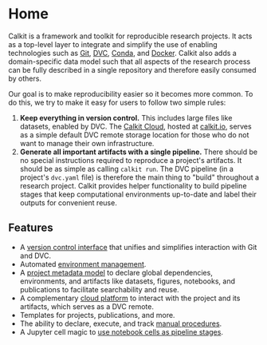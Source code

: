 # Home

Calkit is a framework and toolkit for reproducible research projects.
It acts as a top-level layer to integrate and simplify the use of enabling
technologies such as
[Git](https://git-scm.com/),
[DVC](https://dvc.org/),
[Conda](https://docs.conda.io/en/latest/),
and [Docker](https://docker.com).
Calkit also adds a domain-specific data model
such that all aspects of the research process can be fully described in a
single repository and therefore easily consumed by others.

Our goal is to make reproducibility easier so it becomes more common.
To do this, we try to make it easy for users to follow two simple rules:

1. **Keep everything in version control.** This includes large files like
   datasets, enabled by DVC.
   The [Calkit Cloud](https://github.com/calkit/calkit-cloud),
   hosted at [calkit.io](https://calkit.io),
   serves as a simple default DVC remote storage location for those who do not
   want to manage their own infrastructure.
2. **Generate all important artifacts with a single pipeline.** There should be
   no special instructions required to reproduce a project's artifacts.
   It should be as simple as calling `calkit run`.
   The DVC pipeline (in a project's `dvc.yaml` file) is therefore the main
   thing to "build" throughout a research project.
   Calkit provides helper functionality to build pipeline stages that
   keep computational environments up-to-date and label their outputs for
   convenient reuse.

## Features

- A [version control interface](version-control.md)
  that unifies and simplifies interaction with Git and DVC.
- Automated [environment management](environments.md).
- A [project metadata model](calkit-yaml.md)
  to declare global dependencies, environments,
  and artifacts like datasets, figures, notebooks, and publications
  to facilitate searchability and reuse.
- A complementary [cloud platform](https://calkit.io) to interact with
  the project and its artifacts, which serves as a DVC remote.
- Templates for projects, publications, and more.
- The ability to declare, execute, and track
  [manual procedures](tutorials/procedures.md).
- A Jupyter cell magic to
  [use notebook cells as pipeline stages](tutorials/notebook-pipeline.md).
